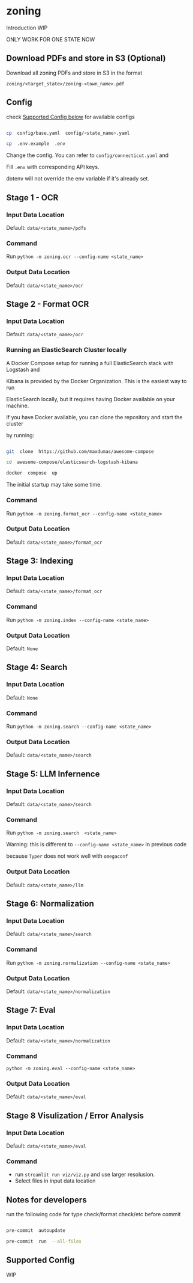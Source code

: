 
# zoning

Introduction WIP

ONLY WORK FOR ONE STATE NOW

## Download PDFs and store in S3 (Optional)

Download all zoning PDFs and store in S3 in the format

`zoning/<target_state>/zoning-<town_name>.pdf`

## Config

check [Supported Config below](#supported-config) for available configs

```bash

cp  config/base.yaml  config/<state_name>.yaml

cp  .env.example  .env

```

Change the config. You can refer to `config/connecticut.yaml` and

Fill `.env` with corresponding API keys.

dotenv will not override the env variable if it's already set.

## Stage 1 - OCR

### Input Data Location

Default: `data/<state_name>/pdfs`

### Command

Run `python -m zoning.ocr --config-name <state_name>`

### Output Data Location

Default: `data/<state_name>/ocr`

## Stage 2 - Format OCR

### Input Data Location

Default: `data/<state_name>/ocr`

### Running an ElasticSearch Cluster locally

A Docker Compose setup for running a full ElasticSearch stack with Logstash and

Kibana is provided by the Docker Organization. This is the easiest way to run

ElasticSearch locally, but it requires having Docker available on your machine.

If you have Docker available, you can clone the repository and start the cluster

by running:

```bash

git  clone  https://github.com/maxdumas/awesome-compose

cd  awesome-compose/elasticsearch-logstash-kibana

docker  compose  up

```

The initial startup may take some time.

### Command

Run `python -m zoning.format_ocr --config-name <state_name>`

### Output Data Location

Default: `data/<state_name>/format_ocr`

## Stage 3: Indexing

### Input Data Location

Default: `data/<state_name>/format_ocr`

### Command

Run `python -m zoning.index --config-name <state_name>`

### Output Data Location

Default: `None`

## Stage 4: Search

### Input Data Location

Default: `None`

### Command

Run `python -m zoning.search --config-name <state_name>`

### Output Data Location

Default: `data/<state_name>/search`

## Stage 5: LLM Infernence

### Input Data Location

Default: `data/<state_name>/search`

### Command

Run `python -m zoning.search  <state_name>`

Warning: this is different to `--config-name <state_name>` in previous code

because `Typer` does not work well with `omegaconf`

### Output Data Location

Default: `data/<state_name>/llm`

## Stage 6: Normalization

### Input Data Location

Default: `data/<state_name>/search`

### Command

Run `python -m zoning.normalization --config-name <state_name>`

### Output Data Location

Default: `data/<state_name>/normalization`

## Stage 7: Eval

### Input Data Location

Default: `data/<state_name>/normalization`

### Command

`python -m zoning.eval --config-name <state_name>`

### Output Data Location

Default: `data/<state_name>/eval`

## Stage 8 Visulization / Error Analysis

### Input Data Location

Default: `data/<state_name>/eval`

### Command

- run `streamlit run viz/viz.py` and use larger resolusion.
- Select files in input data location

## Notes for developers

run the following code for type check/format check/etc before commit

```bash

pre-commit  autoupdate

pre-commit  run  --all-files

```

## Supported Config

WIP
